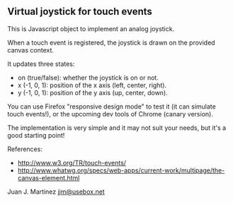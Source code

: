 Virtual joystick for touch events
---------------------------------

This is Javascript object to implement an analog joystick.

When a touch event is registered, the joystick is drawn on the provided
canvas context.

It updates three states:

 - on (true/false): whether the joystick is on or not.
 - x (-1, 0, 1): position of the x axis (left, center, right).
 - y (-1, 0, 1): position of the y axis (up, center, down).

You can use Firefox "responsive design mode" to test it (it can
simulate touch events!), or the upcoming dev tools of Chrome (canary
version).

The implementation is very simple and it may not suit your needs, but
it's a good starting point!

References:

 - http://www.w3.org/TR/touch-events/
 - http://www.whatwg.org/specs/web-apps/current-work/multipage/the-canvas-element.html


Juan J. Martinez <jjm@usebox.net>

